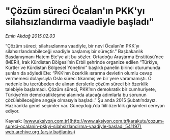 # "Çözüm süreci Öcalan'ın PKK'yı silahsızlandırma vaadiyle başladı"

*Emin Akdağ 2015.02.03*

<div class="pNewsDetailMainContent" itemprop="articleBody">
 <p>
  “Çözüm süreci; silahsızlanma vaadiyle, bir nevi Öcalan’ın PKK’yı silahsızlandırabileceği vaadiyle başlamış bir süreçtir.” Başbakanlık Başdanışmanı Hatem Ete’ye ait bu sözler. Ortadoğu Araştırma Enstitüsü’nce (MERİ), Irak Kürdistan Bölgesi’nin Erbil şehrinde organize edilen “Türkiye, Kürtler ve Kürdistan Bölgesel Yönetimi” başlıklı panelin birinci oturumunda şunları da söyledi Ete: “PKK’nın özerklik ısrarına devletin olumlu cevap vermemesi dolayısıyla Oslo süreci tıkanmış ve bir yere varamamıştı. O nedenle bu tecrübeden de alınan derslerle çözüm süreci bir özerklik talebiyle başlamadı. Çözüm süreci, PKK’nın demokratik bir cumhuriyete, Türkiye’nin demokratikleşme alanında atacağı adımlarla bu sorunun çözülebileceğine angaje olmasıyla başladı.” Şu anda 2015 Şubatı’ndayız. Haziran’da genel seçimler var. Güneydoğu’da fiilî özerklik girişimleri cereyan ediyor.
 </p>
</div>


Kaynak: [www.aksiyon.com.tr](http://www.aksiyon.com.tr/karakutu/cozum-sureci-ocalanin-pkkyi-silahsizlandirma-vaadiyle-basladi_541197), [web.archive.org (arşiv bağlantısı)](http://web.archive.org/web/20150728110216/http://www.aksiyon.com.tr/karakutu/cozum-sureci-ocalanin-pkkyi-silahsizlandirma-vaadiyle-basladi_541197)
